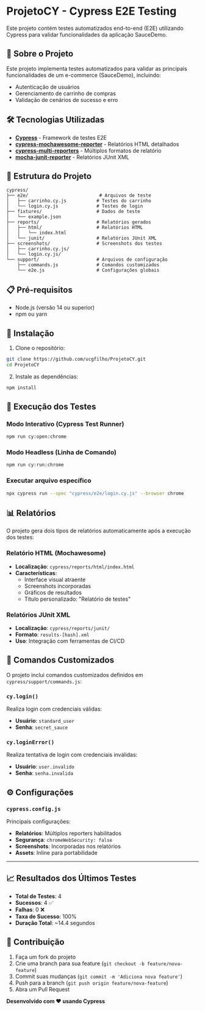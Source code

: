 # ProjetoCY - Cypress E2E Testing

Este projeto contém testes automatizados end-to-end (E2E) utilizando Cypress para validar funcionalidades da aplicação SauceDemo.

## 🎯 Sobre o Projeto

Este projeto implementa testes automatizados para validar as principais funcionalidades de um e-commerce (SauceDemo), incluindo:
- Autenticação de usuários
- Gerenciamento de carrinho de compras
- Validação de cenários de sucesso e erro

## 🛠️ Tecnologias Utilizadas

- **[Cypress](https://www.cypress.io/)** - Framework de testes E2E
- **[cypress-mochawesome-reporter](https://www.npmjs.com/package/cypress-mochawesome-reporter)** - Relatórios HTML detalhados
- **[cypress-multi-reporters](https://www.npmjs.com/package/cypress-multi-reporters)** - Múltiplos formatos de relatório
- **[mocha-junit-reporter](https://www.npmjs.com/package/mocha-junit-reporter)** - Relatórios JUnit XML

## 📁 Estrutura do Projeto

```
cypress/
├── e2e/                          # Arquivos de teste
│   ├── carrinho.cy.js           # Testes do carrinho
│   └── login.cy.js              # Testes de login
├── fixtures/                    # Dados de teste
│   └── example.json
├── reports/                     # Relatórios gerados
│   ├── html/                    # Relatórios HTML
│   │   └── index.html
│   └── junit/                   # Relatórios JUnit XML
├── screenshots/                 # Screenshots dos testes
│   ├── carrinho.cy.js/
│   └── login.cy.js/
└── support/                     # Arquivos de configuração
    ├── commands.js              # Comandos customizados
    └── e2e.js                   # Configurações globais
```

## 📋 Pré-requisitos

- Node.js (versão 14 ou superior)
- npm ou yarn

## 🚀 Instalação

1. Clone o repositório:
```bash
git clone https://github.com/ucgfilho/ProjetoCY.git
cd ProjetoCY
```

2. Instale as dependências:
```bash
npm install
```

## 🧪 Execução dos Testes

### Modo Interativo (Cypress Test Runner)
```bash
npm run cy:open:chrome
```

### Modo Headless (Linha de Comando)
```bash
npm run cy:run:chrome
```

### Executar arquivo específico
```bash
npx cypress run --spec "cypress/e2e/login.cy.js" --browser chrome
```

## 📊 Relatórios

O projeto gera dois tipos de relatórios automaticamente após a execução dos testes:

### Relatório HTML (Mochawesome)
- **Localização**: `cypress/reports/html/index.html`
- **Características**:
  - Interface visual atraente
  - Screenshots incorporadas
  - Gráficos de resultados
  - Título personalizado: "Relatório de testes"

### Relatórios JUnit XML
- **Localização**: `cypress/reports/junit/`
- **Formato**: `results-[hash].xml`
- **Uso**: Integração com ferramentas de CI/CD

## 🔧 Comandos Customizados

O projeto inclui comandos customizados definidos em `cypress/support/commands.js`:

### `cy.login()`
Realiza login com credenciais válidas:
- **Usuário**: `standard_user`
- **Senha**: `secret_sauce`

### `cy.loginError()`
Realiza tentativa de login com credenciais inválidas:
- **Usuário**: `user.invalido`
- **Senha**: `senha.invalida`

## ⚙️ Configurações

### `cypress.config.js`
Principais configurações:
- **Relatórios**: Múltiplos reporters habilitados
- **Segurança**: `chromeWebSecurity: false`
- **Screenshots**: Incorporadas nos relatórios
- **Assets**: Inline para portabilidade

---

## 📈 Resultados dos Últimos Testes

- **Total de Testes**: 4
- **Sucessos**: 4 ✅
- **Falhas**: 0 ❌
- **Taxa de Sucesso**: 100%
- **Duração Total**: ~14.4 segundos

## 🤝 Contribuição

1. Faça um fork do projeto
2. Crie uma branch para sua feature (`git checkout -b feature/nova-feature`)
3. Commit suas mudanças (`git commit -m 'Adiciona nova feature'`)
4. Push para a branch (`git push origin feature/nova-feature`)
5. Abra um Pull Request

**Desenvolvido com ❤️ usando Cypress**
